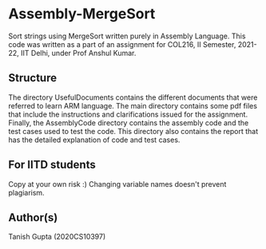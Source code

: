 # Assembly-MergeSort

Sort strings using MergeSort written purely in Assembly Language. This code was written as a part of an assignment for COL216, II Semester, 2021-22, IIT Delhi, under Prof Anshul Kumar. 

## Structure

The directory UsefulDocuments contains the different documents that were referred to learn ARM language. The main directory contains some pdf files that include the instructions and clarifications issued for the assignment. Finally, the AssemblyCode directory contains the assembly code and the test cases used to test the code. This directory also contains the report that has the detailed explanation of code and test cases.

## For IITD students

Copy at your own risk :) Changing variable names doesn't prevent plagiarism.

## Author(s)

Tanish Gupta (2020CS10397)
